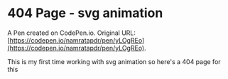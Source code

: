 # 404 Page - svg animation

A Pen created on CodePen.io. Original URL: [https://codepen.io/namratapdr/pen/yLOgREo](https://codepen.io/namratapdr/pen/yLOgREo).

This is my first time working with svg  animation so here's  a  404 page for this